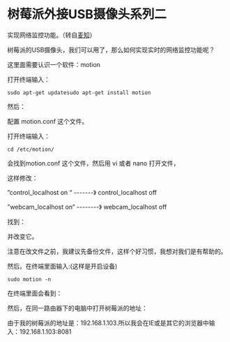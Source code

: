 # 树莓派外接USB摄像头系列二

  实现网络监控功能。（转自[麦知](http://mazclub.com/zh-cn/weblog/2015/10/28/Shu-Mei-Pai-Wai-Jie-2/#jtss-qzone)）

 

 树莓派的USB摄像头，我们可以用了，那么如何实现实时的网络监控功能呢？

 

 这里面需要认识一个软件：motion

 打开终端输入：

```
sudo apt-get updatesudo apt-get install motion
```



 然后：

 配置 motion.conf   这个文件。

 打开终端输入：

```
cd /etc/motion/
```

 会找到motion.conf 这个文件，然后用 vi 或者 nano 打开文件，

 这样修改：

 ”control_localhost on “    -------》   control_localhost off

 ”webcam_localhost on“  --------》  webcam_localhost off

 找到：



 并改变它。

 注意在改文件之前，我建议先备份文件，这样个好习惯，我想对我们是有帮助的。

 然后。在终端里面输入:(这样是开启设备)

```
sudo motion -n
```

 在终端里面会看到：



 然后，在同一路由器下的电脑中打开树莓派的地址：

 由于我的树莓派的地址是：192.168.1.103.所以我会在IE或是其它的浏览器中输入：192.168.1.103:8081